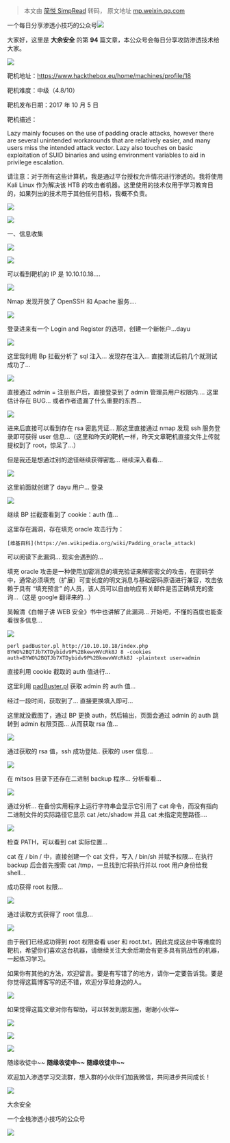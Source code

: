 > 本文由 [简悦 SimpRead](http://ksria.com/simpread/) 转码， 原文地址 [mp.weixin.qq.com](https://mp.weixin.qq.com/s/ztCqmMxa6mlnNcnIsPImYQ)

一个每日分享渗透小技巧的公众号![](https://mmbiz.qpic.cn/mmbiz_png/O7dWXt4o5KPTQKiaXksbZia7PmHLPX2vnCWsznInTj3b9TFYtTDIYG6lDGJZYYSv72NsVWF24Kjlo4MT29tEOQSg/640?wx_fmt=png)

  

  

大家好，这里是 **大余安全** 的第 **94** 篇文章，本公众号会每日分享攻防渗透技术给大家。

![](https://mmbiz.qpic.cn/mmbiz_png/Zo04aoPGhhftaGG0yuEeaxw97HRiaFa8WJW7libBkFeicrPny8KnvKmeezoNnqicGdpWHkOm3eGAIXwGohqRuZ6S6Q/640?wx_fmt=png)

靶机地址：https://www.hackthebox.eu/home/machines/profile/18

靶机难度：中级（4.8/10）

靶机发布日期：2017 年 10 月 5 日

靶机描述：

Lazy mainly focuses on the use of padding oracle attacks, however there are several unintended workarounds that are relatively easier, and many users miss the intended attack vector. Lazy also touches on basic exploitation of SUID binaries and using environment variables to aid in privilege escalation.

请注意：对于所有这些计算机，我是通过平台授权允许情况进行渗透的。我将使用 Kali Linux 作为解决该 HTB 的攻击者机器。这里使用的技术仅用于学习教育目的，如果列出的技术用于其他任何目标，我概不负责。

![](https://mmbiz.qpic.cn/mmbiz_png/py7L4cx8wYvBYkElUsqDz94g2u3uiaKibfK2IkLjMkEBKezINP2n0PyX4GwcXC1vl0K8KWnITP6HhjIuhyUBIXbA/640?wx_fmt=png)

![](https://mmbiz.qpic.cn/mmbiz_png/XrBsia6eKtTFtr4vwm8FVt5frF8ojc6Xtp0ChSOwic1tRYkxthCoB1v1SekZZzcuvLGhDnRCDt8IVxpHV9flfc9A/640?wx_fmt=png)

一、信息收集

![](https://mmbiz.qpic.cn/sz_mmbiz_png/PXWEicxy2xC9I5LF9rFMqYCphbH3cCW3vuSv6ic9WhOhzpoJibNkQLKy2DAWiazzOcIg1RLfgZiauLaLG8ucgHOJGdw/640?wx_fmt=png)

![](https://mmbiz.qpic.cn/mmbiz_png/O7dWXt4o5KMXAS5VWI7MeqnZC18IxcVFfzsib6IXRIBLIjG3zIRWQ0qiaY0cicMdL26MlpjZMaiaRbRm8kx49M6gibA/640?wx_fmt=png)  

可以看到靶机的 IP 是 10.10.10.18....

![](https://mmbiz.qpic.cn/mmbiz_png/O7dWXt4o5KMXAS5VWI7MeqnZC18IxcVF6Hmib4d1wNcwewGoSibz4GIBTBq42el1nkPZFOe0NB3AMBP9kiaNpia75Q/640?wx_fmt=png)

Nmap 发现开放了 OpenSSH 和 Apache 服务....

![](https://mmbiz.qpic.cn/mmbiz_png/O7dWXt4o5KMXAS5VWI7MeqnZC18IxcVF0V1uVxlYvl68G4qlGGbm3giazB0F5GSxvqMibJSW6bycPwJib6pvLqdsw/640?wx_fmt=png)

登录进来有一个 Login and Register 的选项，创建一个新帐户...dayu

![](https://mmbiz.qpic.cn/mmbiz_png/O7dWXt4o5KMXAS5VWI7MeqnZC18IxcVFkTSQiasyW76w1akHhgxAyicmnib0UWUOrR32qNnhNZ7xiadr1K2nN9f9kw/640?wx_fmt=png)

这里我利用 Bp 拦截分析了 sql 注入... 发现存在注入... 直接测试后前几个就测试成功了...

![](https://mmbiz.qpic.cn/mmbiz_png/O7dWXt4o5KMXAS5VWI7MeqnZC18IxcVFe7puE0ibZe8WOSzUS9klyweIbn9JvYQNxTLgKCyrRZCmoBz2LbcYcWA/640?wx_fmt=png)

直接通过 admin = 注册账户后，直接登录到了 admin 管理员用户权限内.... 这里估计存在 BUG... 或者作者遗漏了什么重要的东西...

![](https://mmbiz.qpic.cn/mmbiz_png/O7dWXt4o5KMXAS5VWI7MeqnZC18IxcVFnprThLwa8h7CgDKmuR8KreTcicaSDHOBpicXDjBHgdbrXA6JaYOrAkvg/640?wx_fmt=png)

进来后直接可以看到存在 rsa 密匙凭证... 那这里直接通过 nmap 发现 ssh 服务登录即可获得 user 信息...（这里和昨天的靶机一样，昨天文章靶机直接文件上传就提权到了 root，惊呆了...）

但是我还是想通过别的途径继续获得密匙... 继续深入看看...

![](https://mmbiz.qpic.cn/mmbiz_png/O7dWXt4o5KMXAS5VWI7MeqnZC18IxcVFX8E1rzeV5NRfUz9oMq160qtsM1ibD42m8Qib2lrXHgl5Vqu1AYd4xuIA/640?wx_fmt=png)

这里前面就创建了 dayu 用户... 登录

![](https://mmbiz.qpic.cn/mmbiz_png/O7dWXt4o5KMXAS5VWI7MeqnZC18IxcVFAT9onibG5ZOGDbicuWAfhic6N4eq9EIIiagG0IrI4CicEcQLEvq6ZTiaOmNQ/640?wx_fmt=png)

继续 BP 拦截查看到了 cookie：auth 值...

这里存在漏洞，存在填充 oracle 攻击行为：

```
[维基百科](https://en.wikipedia.org/wiki/Padding_oracle_attack)
```

可以阅读下此漏洞... 现实会遇到的...  

填充 oracle 攻击是一种使用加密消息的填充验证来解密密文的攻击，在密码学中，通常必须填充（扩展）可变长度的明文消息与基础密码原语进行兼容，攻击依赖于具有 “填充预言” 的人员，该人员可以自由响应有关邮件是否正确填充的查询...（这是 google 翻译来的...）

吴翰清《白帽子讲 WEB 安全》书中也讲解了此漏洞... 开始吧，不懂的百度也能查看很多信息...

![](https://mmbiz.qpic.cn/mmbiz_png/O7dWXt4o5KMXAS5VWI7MeqnZC18IxcVFXaiaw8Eib1wM2OCvos0PdYt5l7RWg4MCpuXJZxQ2SjEL3G1tQpBdC7zw/640?wx_fmt=png)

```
perl padBuster.pl http://10.10.10.18/index.php BYWO%2BQTJb7XTDybidv9P%2BkewvWVcRk8J 8 -cookies auth=BYWO%2BQTJb7XTDybidv9P%2BkewvWVcRk8J -plaintext user=admin
```

直接利用 cookie 截取的 auth 值进行...

这里利用 [padBuster.pl](https://github.com/AonCyberLabs/PadBuster) 获取 admin 的 auth 值...

经过一段时间，获取到了... 直接更换填入即可...

这里就没截图了，通过 BP 更换 auth，然后输出，页面会通过 admin 的 auth 跳转到 admin 权限页面... 从而获取 rsa 值...

![](https://mmbiz.qpic.cn/mmbiz_png/O7dWXt4o5KMXAS5VWI7MeqnZC18IxcVFicxkFqPa685jMWrYv9R7uoBich55KnGlkwgDbmNJibChibmib4SwjJFgENQ/640?wx_fmt=png)

通过获取的 rsa 值，ssh 成功登陆.. 获取的 user 信息...

![](https://mmbiz.qpic.cn/mmbiz_png/O7dWXt4o5KMXAS5VWI7MeqnZC18IxcVFteF7ibQSeE3cwofic0YbDcuxKuTc6JcaqE25Nc0ThxQcWSBiaZZciauRicQ/640?wx_fmt=png)

在 mitsos 目录下还存在二进制 backup 程序... 分析看看...

![](https://mmbiz.qpic.cn/mmbiz_png/O7dWXt4o5KMXAS5VWI7MeqnZC18IxcVFqbDu5mW7hXxHBv0ZibvIKVXVfPxW4Sm1nBRicj2KglhOf3ycsTFZVszQ/640?wx_fmt=png)

通过分析... 在备份实用程序上运行字符串会显示它引用了 cat 命令，而没有指向二进制文件的实际路径它显示 cat /etc/shadow 并且 cat 未指定完整路径....

![](https://mmbiz.qpic.cn/mmbiz_png/O7dWXt4o5KMXAS5VWI7MeqnZC18IxcVFejakf12FguRaPiacKeKuTlrttibrTFudr0LoYNP0XfQeicic6BhCHicMPTA/640?wx_fmt=png)

检查 PATH，可以看到 cat 实际位置...

cat 在 / bin / 中，直接创建一个 cat 文件，写入 / bin/sh 并赋予权限... 在执行 backup 后会首先搜索 cat /tmp，一旦找到它将执行并以 root 用户身份给我 shell...

成功获得 root 权限...

![](https://mmbiz.qpic.cn/mmbiz_png/O7dWXt4o5KMXAS5VWI7MeqnZC18IxcVFb4ic2pTdicXrhYf7PDbQ7iajpW7rjRIY5kSklghtEDSibkgN7F1ndxzFUg/640?wx_fmt=png)

通过读取方式获得了 root 信息...

![](https://mmbiz.qpic.cn/mmbiz_png/Zo04aoPGhhftaGG0yuEeaxw97HRiaFa8WJW7libBkFeicrPny8KnvKmeezoNnqicGdpWHkOm3eGAIXwGohqRuZ6S6Q/640?wx_fmt=png)

由于我们已经成功得到 root 权限查看 user 和 root.txt，因此完成这台中等难度的靶机，希望你们喜欢这台机器，请继续关注大余后期会有更多具有挑战性的机器，一起练习学习。

如果你有其他的方法，欢迎留言。要是有写错了的地方，请你一定要告诉我。要是你觉得这篇博客写的还不错，欢迎分享给身边的人。

![](https://mmbiz.qpic.cn/mmbiz_png/py7L4cx8wYvBYkElUsqDz94g2u3uiaKibfK2IkLjMkEBKezINP2n0PyX4GwcXC1vl0K8KWnITP6HhjIuhyUBIXbA/640?wx_fmt=png)

如果觉得这篇文章对你有帮助，可以转发到朋友圈，谢谢小伙伴~

![](https://mmbiz.qpic.cn/mmbiz_png/c5xrRn4430AnqkfAJc38Vpnc5XiaADLTjiciciaibYU4EHw3Nuh7YMtuB0hz3sb8Em9iatt5skAsibuuysPLdLY5LtWOw/640?wx_fmt=png)

![](https://mmbiz.qpic.cn/mmbiz_png/p3lIbvldZiabdI5iaCb3icRhtygUuo2sp6Hcdq0ANlpy5W3gL628uq032jsoVnGnl6HdGrgDXjfazFtkp6IInibDdQ/640?wx_fmt=png)

![](https://mmbiz.qpic.cn/mmbiz_png/O7dWXt4o5KPqjaFWwyrrhiciahSpOibxqKvSIFX0iaPcG00CjYIwQDwIDeIicmFMlOVNyhWYVSE8pJK566UK3YOUNWQ/640?wx_fmt=png)

随缘收徒中~~ **随缘收徒中~~** **随缘收徒中~~**

欢迎加入渗透学习交流群，想入群的小伙伴们加我微信，共同进步共同成长！

![](https://mmbiz.qpic.cn/mmbiz_png/ndicuTO22p6ibN1yF91ZicoggaJJZX3vQ77Vhx81O5GRyfuQoBRjpaUyLOErsSo8PwNYlT1XzZ6fbwQuXBRKf4j3Q/640?wx_fmt=png)  

大余安全

一个全栈渗透小技巧的公众号

![](https://mmbiz.qpic.cn/mmbiz_png/O7dWXt4o5KPTQKiaXksbZia7PmHLPX2vnCSsnsc7MHh257oYRic1MOT8qibABNUEnTq9DUL7QBwnS52EheJf4m8iaTQ/640?wx_fmt=png)